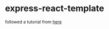 # express-react-template

followed a tutorial from [here](https://medium.com/free-code-camp/create-a-react-frontend-a-node-express-backend-and-connect-them-together-c5798926047c)